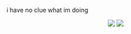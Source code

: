 i have no clue what im doing

<p align="center">
  <img src="https://github-readme-stats.vercel.app/api?username=asdia0&count_private=true&show_icons=true&theme=onedark&include_all_commits=true&custom_title=stats">
  <img src="https://github-readme-stats.vercel.app/api/top-langs/?username=asdia0&layout=compact&count_private=true&theme=onedark&custom_title=languages">
</p>
